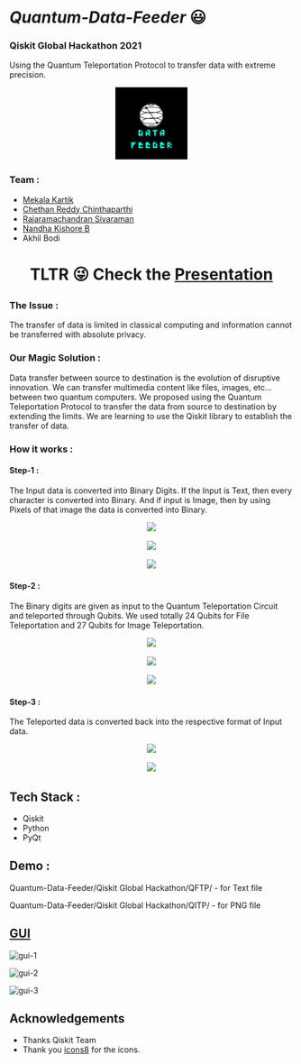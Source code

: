 # ***Quantum-Data-Feeder*** :smiley:


### Qiskit Global Hackathon 2021
Using the Quantum Teleportation Protocol to transfer data with extreme precision.
<p align="center"><img src="https://github.com/Jsmka/Quantum-Data-Feeder/blob/main/Qiskit%20Global%20Hackathon/GUI/img/qdflogo.png"></p>

### Team :
- [Mekala Kartik](https://github.com/Jsmka)
- [Chethan Reddy Chinthaparthi](https://github.com/Chethan2003)
- [Rajaramachandran Sivaraman](https://github.com/SRRC-1334)
- [Nandha Kishore B](https://github.com/nandakishore988)
- Akhil Bodi

# <p align="Center">TLTR :stuck_out_tongue_winking_eye: Check the <a href="https://github.com/Jsmka/Quantum-Data-Feeder/blob/main/Quantum%20Data%20Feeder.pdf"> Presentation </a></p>

### The Issue :
The transfer of data is limited in classical computing and information cannot be transferred with absolute privacy.

### Our Magic Solution :
Data transfer between source to destination is the evolution of disruptive innovation. We can transfer multimedia content like files, images, etc... between two quantum computers. We proposed using the Quantum Teleportation Protocol to transfer the data from source to destination by extending the limits. We are learning to use the Qiskit library to establish the transfer of data.

### How it works :

#### Step-1 :
The Input data is converted into Binary Digits. 
If the Input is Text, then every character is converted into Binary.
And if input is Image, then by using Pixels of that image the data is converted into Binary.
<p align="center"><img src="https://user-images.githubusercontent.com/66595938/142348066-db58c951-9356-4c80-94e1-bc3d978a5ecc.png"></p>
<p align="center"><img src="https://user-images.githubusercontent.com/66595938/142348250-bf22fd94-919b-490b-afb5-4c06c4f4e0c9.png"></p>
<p align="center"><img src="https://user-images.githubusercontent.com/66595938/142348640-044d0652-ca9b-4b08-afe3-cd74261139f6.png"></p>

#### Step-2 :
The Binary digits are given as input to the Quantum Teleportation Circuit and teleported through Qubits.
We used totally 24 Qubits for File Teleportation and 27 Qubits for Image Teleportation.
<p align="center"><img src="https://user-images.githubusercontent.com/66595938/142348750-5643574c-23ff-4725-ba5f-e02640fdf580.png"></p>
<p align="center"><img src="https://user-images.githubusercontent.com/66595938/142348818-c750b364-037f-451f-b60b-9dc9e5d3c042.png"></p>
<p align="center"><img src="https://user-images.githubusercontent.com/66595938/142348852-520aa0ef-952f-4346-9e9a-0b9089bf815d.png"></p>

#### Step-3 :
The Teleported data is converted back into the respective format of Input data.
<p align="center"><img src="https://user-images.githubusercontent.com/66595938/142349013-647daa06-9027-4559-97e6-f0721459d2e5.png"></p>
<p align="center"><img src="https://user-images.githubusercontent.com/66595938/142349006-1c06b305-a192-4b66-8deb-5f92a37fbffc.png"></p>


## Tech Stack :
- Qiskit
- Python
- PyQt


## Demo :
Quantum-Data-Feeder/Qiskit Global Hackathon/QFTP/ - for Text file

Quantum-Data-Feeder/Qiskit Global Hackathon/QITP/ - for PNG file

## <u>GUI</u>
![gui-1](https://user-images.githubusercontent.com/66595938/142350664-37551c14-6681-445f-b701-59611e311db4.jpeg)

![gui-2](https://user-images.githubusercontent.com/66595938/142350700-8496ac44-9be6-4230-8b5e-a067700066ab.jpeg)

![gui-3](https://user-images.githubusercontent.com/66595938/142350729-d33a43b4-16ba-419b-8b2b-ccd17cd34586.jpg)

## Acknowledgements
 - Thanks Qiskit Team
 - Thank you [icons8](https://icons8.com/) for the icons.
 

